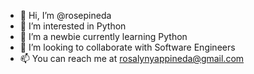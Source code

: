 - 👋 Hi, I’m @rosepineda
- 👀 I’m interested in Python
- 🌱 I’m a newbie currently learning Python
- 💞️ I’m looking to collaborate with Software Engineers
- 📫 You can reach me at rosalynyappineda@gmail.com

<!---
rosepineda/rosepineda is a ✨ special ✨ repository because its `README.md` (this file) appears on your GitHub profile.
You can click the Preview link to take a look at your changes.
--->
